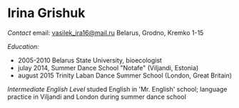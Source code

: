 # Irina Grishuk

*Contact*
email: vasilek_ira16@mail.ru
Belarus, Grodno, Kremko 1-15

*Education:*
* 2005-2010 Belarus State University, bioecologist
* julay 2014, Summer Dance School "Notafe" (Viljandi, Estonia)
* august 2015 Trinity Laban Dance Summer School (London, Great Britain)

*Intermediate English Level*
studed English in 'Mr. English' school; language practice in Viljandi and London during summer dance school

